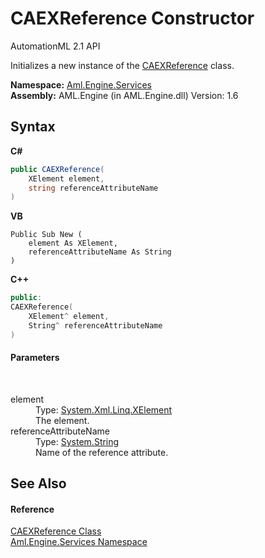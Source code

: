 # CAEXReference Constructor 
AutomationML 2.1 API 

Initializes a new instance of the <a href="T_Aml_Engine_Services_CAEXReference">CAEXReference</a> class.

**Namespace:**&nbsp;<a href="N_Aml_Engine_Services">Aml.Engine.Services</a><br />**Assembly:**&nbsp;AML.Engine (in AML.Engine.dll) Version: 1.6

## Syntax

**C#**<br />
``` C#
public CAEXReference(
	XElement element,
	string referenceAttributeName
)
```

**VB**<br />
``` VB
Public Sub New ( 
	element As XElement,
	referenceAttributeName As String
)
```

**C++**<br />
``` C++
public:
CAEXReference(
	XElement^ element, 
	String^ referenceAttributeName
)
```


#### Parameters
&nbsp;<dl><dt>element</dt><dd>Type: <a href="https://docs.microsoft.com/dotnet/api/system.xml.linq.xelement" target="_parent" rel="noopener noreferrer">System.Xml.Linq.XElement</a><br />The element.</dd><dt>referenceAttributeName</dt><dd>Type: <a href="https://docs.microsoft.com/dotnet/api/system.string" target="_parent" rel="noopener noreferrer">System.String</a><br />Name of the reference attribute.</dd></dl>

## See Also


#### Reference
<a href="T_Aml_Engine_Services_CAEXReference">CAEXReference Class</a><br /><a href="N_Aml_Engine_Services">Aml.Engine.Services Namespace</a><br />